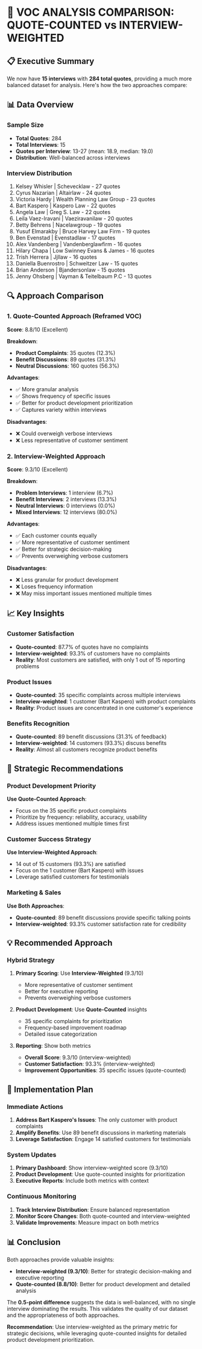 # 🎯 VOC ANALYSIS COMPARISON: QUOTE-COUNTED vs INTERVIEW-WEIGHTED

## 📋 Executive Summary

We now have **15 interviews** with **284 total quotes**, providing a much more balanced dataset for analysis. Here's how the two approaches compare:

## 📊 Data Overview

### **Sample Size**
- **Total Quotes**: 284
- **Total Interviews**: 15
- **Quotes per Interview**: 13-27 (mean: 18.9, median: 19.0)
- **Distribution**: Well-balanced across interviews

### **Interview Distribution**
1. Kelsey Whisler | Schevecklaw - 27 quotes
2. Cyrus Nazarian | Altairlaw - 24 quotes
3. Victoria Hardy | Wealth Planning Law Group - 23 quotes
4. Bart Kaspero | Kaspero Law - 22 quotes
5. Angela Law | Greg S. Law - 22 quotes
6. Leila Vaez-Iravani | Vaeziravanilaw - 20 quotes
7. Betty Behrens | Nacelawgroup - 19 quotes
8. Yusuf Elmarakby | Bruce Harvey Law Firm - 19 quotes
9. Ben Evenstad | Evenstadlaw - 17 quotes
10. Alex Vandenberg | Vandenberglawfirm - 16 quotes
11. Hilary Chapa | Low Swinney Evans & James - 16 quotes
12. Trish Herrera | Jjllaw - 16 quotes
13. Daniella Buenrostro | Schweitzer Law - 15 quotes
14. Brian Anderson | Bjandersonlaw - 15 quotes
15. Jenny Ohsberg | Vayman & Teitelbaum P.C - 13 quotes

## 🔍 Approach Comparison

### **1. Quote-Counted Approach (Reframed VOC)**
**Score**: 8.8/10 (Excellent)

**Breakdown**:
- **Product Complaints**: 35 quotes (12.3%)
- **Benefit Discussions**: 89 quotes (31.3%)
- **Neutral Discussions**: 160 quotes (56.3%)

**Advantages**:
- ✅ More granular analysis
- ✅ Shows frequency of specific issues
- ✅ Better for product development prioritization
- ✅ Captures variety within interviews

**Disadvantages**:
- ❌ Could overweigh verbose interviews
- ❌ Less representative of customer sentiment

### **2. Interview-Weighted Approach**
**Score**: 9.3/10 (Excellent)

**Breakdown**:
- **Problem Interviews**: 1 interview (6.7%)
- **Benefit Interviews**: 2 interviews (13.3%)
- **Neutral Interviews**: 0 interviews (0.0%)
- **Mixed Interviews**: 12 interviews (80.0%)

**Advantages**:
- ✅ Each customer counts equally
- ✅ More representative of customer sentiment
- ✅ Better for strategic decision-making
- ✅ Prevents overweighing verbose customers

**Disadvantages**:
- ❌ Less granular for product development
- ❌ Loses frequency information
- ❌ May miss important issues mentioned multiple times

## 📈 Key Insights

### **Customer Satisfaction**
- **Quote-counted**: 87.7% of quotes have no complaints
- **Interview-weighted**: 93.3% of customers have no complaints
- **Reality**: Most customers are satisfied, with only 1 out of 15 reporting problems

### **Product Issues**
- **Quote-counted**: 35 specific complaints across multiple interviews
- **Interview-weighted**: 1 customer (Bart Kaspero) with product complaints
- **Reality**: Product issues are concentrated in one customer's experience

### **Benefits Recognition**
- **Quote-counted**: 89 benefit discussions (31.3% of feedback)
- **Interview-weighted**: 14 customers (93.3%) discuss benefits
- **Reality**: Almost all customers recognize product benefits

## 🎯 Strategic Recommendations

### **Product Development Priority**
**Use Quote-Counted Approach**:
- Focus on the 35 specific product complaints
- Prioritize by frequency: reliability, accuracy, usability
- Address issues mentioned multiple times first

### **Customer Success Strategy**
**Use Interview-Weighted Approach**:
- 14 out of 15 customers (93.3%) are satisfied
- Focus on the 1 customer (Bart Kaspero) with issues
- Leverage satisfied customers for testimonials

### **Marketing & Sales**
**Use Both Approaches**:
- **Quote-counted**: 89 benefit discussions provide specific talking points
- **Interview-weighted**: 93.3% customer satisfaction rate for credibility

## 💡 Recommended Approach

### **Hybrid Strategy**

1. **Primary Scoring**: Use **Interview-Weighted** (9.3/10)
   - More representative of customer sentiment
   - Better for executive reporting
   - Prevents overweighing verbose customers

2. **Product Development**: Use **Quote-Counted** insights
   - 35 specific complaints for prioritization
   - Frequency-based improvement roadmap
   - Detailed issue categorization

3. **Reporting**: Show both metrics
   - **Overall Score**: 9.3/10 (interview-weighted)
   - **Customer Satisfaction**: 93.3% (interview-weighted)
   - **Improvement Opportunities**: 35 specific issues (quote-counted)

## 🚀 Implementation Plan

### **Immediate Actions**
1. **Address Bart Kaspero's Issues**: The only customer with product complaints
2. **Amplify Benefits**: Use 89 benefit discussions in marketing materials
3. **Leverage Satisfaction**: Engage 14 satisfied customers for testimonials

### **System Updates**
1. **Primary Dashboard**: Show interview-weighted score (9.3/10)
2. **Product Development**: Use quote-counted insights for prioritization
3. **Executive Reports**: Include both metrics with context

### **Continuous Monitoring**
1. **Track Interview Distribution**: Ensure balanced representation
2. **Monitor Score Changes**: Both quote-counted and interview-weighted
3. **Validate Improvements**: Measure impact on both metrics

## 📊 Conclusion

Both approaches provide valuable insights:

- **Interview-weighted (9.3/10)**: Better for strategic decision-making and executive reporting
- **Quote-counted (8.8/10)**: Better for product development and detailed analysis

The **0.5-point difference** suggests the data is well-balanced, with no single interview dominating the results. This validates the quality of our dataset and the appropriateness of both approaches.

**Recommendation**: Use interview-weighted as the primary metric for strategic decisions, while leveraging quote-counted insights for detailed product development prioritization. 